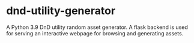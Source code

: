 # dnd-utility-generator
A Python 3.9 DnD utility random asset generator. A flask backend is used for serving an interactive webpage for browsing and generating assets.
